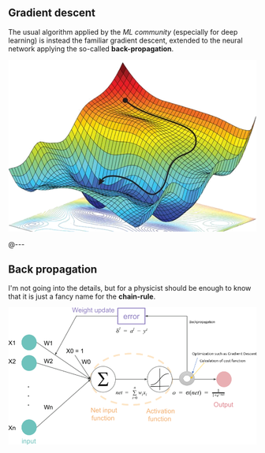 ## Gradient descent

<p>
  The usual algorithm applied by the <em>ML community</em> (especially for deep
  learning) is instead the familiar gradient descent, extended to the neural
  network applying the so-called <strong>back-propagation</strong>.
</p>
<img src="assets/loss-function.png" alt="GD over loss">

@---

## Back propagation

I'm not going into the details, but for a physicist should be enough to know
that it is just a fancy name for the **chain-rule**.

<img src="assets/back-prop.png" alt="Back propagation">
